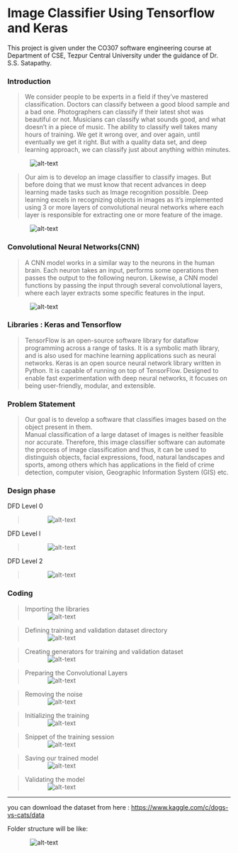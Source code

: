 # Image Classifier Using Tensorflow and Keras
This project is given under the CO307 software engineering course at Department of CSE, Tezpur Central University under the guidance of Dr. S.S. Satapathy.

### Introduction
> We consider people to be experts in a field if they’ve mastered classification. Doctors  can classify between a good blood sample and a bad one. Photographers can classify if their latest shot was beautiful or not. Musicians can classify what sounds good, and what doesn’t in a piece of music. The ability to classify well takes many hours of training. We get it wrong over, and over again, until eventually we get it right. But with a quality data set, and deep learning approach, we can classify just about anything within minutes.  

&nbsp;&nbsp;&nbsp;&nbsp;&nbsp;&nbsp;&nbsp;&nbsp;&nbsp;&nbsp;&nbsp;&nbsp;&nbsp;![alt-text](https://thumbs.dreamstime.com/t/doctor-woman-working-microscope-laboratory-female-scientist-looking-microscope-lab-scientist-using-109583611.jpg)  
> Our aim is to develop an image classifier to classify images. But before doing that we must know that recent advances in deep learning made tasks such as Image recognition possible. Deep learning excels in recognizing objects in images as it’s implemented using 3 or more layers of convolutional neural networks where each layer is responsible for extracting one or more feature of the image.  

&nbsp;&nbsp;&nbsp;&nbsp;&nbsp;&nbsp;&nbsp;&nbsp;&nbsp;&nbsp;&nbsp;&nbsp;&nbsp;![alt-text](https://www.pyimagesearch.com/wp-content/uploads/2016/05/deep_learning_example.jpg)  

### Convolutional Neural Networks(CNN)  
> A CNN model works in a similar way to the neurons in the human brain. Each neuron takes an input, performs some operations then passes the output to the following neuron. Likewise, a CNN model functions by passing the input through several convolutional layers, where each layer extracts some specific features in the input.  

&nbsp;&nbsp;&nbsp;&nbsp;&nbsp;&nbsp;&nbsp;&nbsp;&nbsp;&nbsp;&nbsp;&nbsp;&nbsp;![alt-text](http://www.learnopencv.com/wp-content/uploads/2017/11/cnn-schema1.jpg)  

### Libraries : Keras and Tensorflow  
> TensorFlow is an open-source software library for dataflow programming across a range of tasks. It is a symbolic math library, and is also used for machine learning applications such as neural networks.
> Keras is an open source neural network library written in Python. It is capable of running on top of TensorFlow. Designed to enable fast experimentation with deep neural networks, it focuses on being user-friendly, modular, and extensible.  

### Problem Statement
> Our goal is to develop a software that classifies images based on the object present in them.  
Manual classification of a large dataset of images is neither feasible nor accurate. Therefore, this image classifier software can automate the process of image classification and thus, it can be used to distinguish objects, facial expressions, food, natural landscapes and sports, among others which has applications in the field of crime detection, computer vision, Geographic Information System (GIS) etc.  

### Design phase  
DFD Level 0  
> &nbsp;&nbsp;&nbsp;&nbsp;&nbsp;&nbsp;&nbsp;&nbsp;&nbsp;&nbsp;&nbsp;&nbsp;&nbsp;![alt-text](https://github.com/rajatsharma369007/Image_Classifier_software/blob/master/image/d1.JPG)

DFD Level l
> &nbsp;&nbsp;&nbsp;&nbsp;&nbsp;&nbsp;&nbsp;&nbsp;&nbsp;&nbsp;&nbsp;&nbsp;&nbsp;![alt-text](https://github.com/rajatsharma369007/Image_Classifier_software/blob/master/image/d2.JPG)

DFD Level 2
> &nbsp;&nbsp;&nbsp;&nbsp;&nbsp;&nbsp;&nbsp;&nbsp;&nbsp;&nbsp;&nbsp;&nbsp;&nbsp;![alt-text](https://github.com/rajatsharma369007/Image_Classifier_software/blob/master/image/d3.JPG)

### Coding  
> Importing the libraries  
&nbsp;&nbsp;&nbsp;&nbsp;&nbsp;&nbsp;&nbsp;&nbsp;&nbsp;&nbsp;&nbsp;&nbsp;&nbsp;![alt-text](https://github.com/rajatsharma369007/Image_Classifier_software/blob/master/image/1.JPG)

> Defining training and validation dataset directory  
&nbsp;&nbsp;&nbsp;&nbsp;&nbsp;&nbsp;&nbsp;&nbsp;&nbsp;&nbsp;&nbsp;&nbsp;&nbsp;![alt-text](https://github.com/rajatsharma369007/Image_Classifier_software/blob/master/image/2.JPG)  

> Creating generators for training and validation dataset  
&nbsp;&nbsp;&nbsp;&nbsp;&nbsp;&nbsp;&nbsp;&nbsp;&nbsp;&nbsp;&nbsp;&nbsp;&nbsp;![alt-text](https://github.com/rajatsharma369007/Image_Classifier_software/blob/master/image/3.JPG)

> Preparing the Convolutional Layers  
&nbsp;&nbsp;&nbsp;&nbsp;&nbsp;&nbsp;&nbsp;&nbsp;&nbsp;&nbsp;&nbsp;&nbsp;&nbsp;![alt-text](https://github.com/rajatsharma369007/Image_Classifier_software/blob/master/image/4.JPG)

> Removing the noise  
&nbsp;&nbsp;&nbsp;&nbsp;&nbsp;&nbsp;&nbsp;&nbsp;&nbsp;&nbsp;&nbsp;&nbsp;&nbsp;![alt-text](https://github.com/rajatsharma369007/Image_Classifier_software/blob/master/image/5.JPG)

> Initializing the training  
&nbsp;&nbsp;&nbsp;&nbsp;&nbsp;&nbsp;&nbsp;&nbsp;&nbsp;&nbsp;&nbsp;&nbsp;&nbsp;![alt-text](https://github.com/rajatsharma369007/Image_Classifier_software/blob/master/image/6.JPG)  

> Snippet of the training session  
&nbsp;&nbsp;&nbsp;&nbsp;&nbsp;&nbsp;&nbsp;&nbsp;&nbsp;&nbsp;&nbsp;&nbsp;&nbsp;![alt-text](https://github.com/rajatsharma369007/Image_Classifier_software/blob/master/image/7.JPG)  

> Saving our trained model  
&nbsp;&nbsp;&nbsp;&nbsp;&nbsp;&nbsp;&nbsp;&nbsp;&nbsp;&nbsp;&nbsp;&nbsp;&nbsp;![alt-text](https://github.com/rajatsharma369007/Image_Classifier_software/blob/master/image/8.JPG)   

> Validating the model  
&nbsp;&nbsp;&nbsp;&nbsp;&nbsp;&nbsp;&nbsp;&nbsp;&nbsp;&nbsp;&nbsp;&nbsp;&nbsp;![alt-text](https://github.com/rajatsharma369007/Image_Classifier_software/blob/master/image/9.JPG)   

---------------------------------------------------------------------------------------------------

you can download the dataset from here : https://www.kaggle.com/c/dogs-vs-cats/data

Folder structure will be like:  

&nbsp;&nbsp;&nbsp;&nbsp;&nbsp;&nbsp;&nbsp;&nbsp;&nbsp;&nbsp;&nbsp;&nbsp;&nbsp;![alt-text](https://github.com/rajatsharma369007/Image_Classifier_software/blob/master/image/10.JPG)


